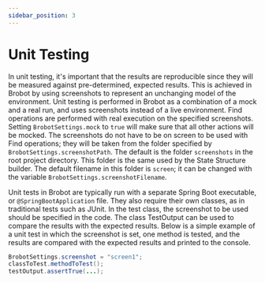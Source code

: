 ```yaml
---
sidebar_position: 3
---
```


# Unit Testing

In unit testing, it's important that
the results are reproducible since they will be measured against pre-determined,
expected results. This is achieved in Brobot by using screenshots to represent 
an unchanging model of the environment. Unit testing is performed in Brobot as a 
combination of a mock and a real run, and uses screenshots instead of a 
live environment. Find operations are performed with real execution on the specified
screenshots. Setting `BrobotSettings.mock` to `true` will make sure that all other 
actions will be mocked. The screenshots do not have to be on screen to be used with
Find operations; they will be taken from the folder specified by 
`BrobotSettings.screenshotPath`. The default is the folder 
`screenshots` in the root project directory. 
This folder is the same used by the State Structure builder. The default filename in
this folder is `screen`; it can be changed with the variable 
`BrobotSettings.screenshotFilename`.   

Unit tests in Brobot are typically run with a separate Spring Boot executable, or
`@SpringBootApplication` file. They also require their own classes, as in traditional
tests such as JUnit. In the test class, the screenshot to be used should be specified 
in the code. The class TestOutput can be used to compare the results with the 
expected results. Below is a simple example of a unit test in which the screenshot
is set, one method is tested, and the results are compared with the expected results
and printed to the console.  

```java
BrobotSettings.screenshot = "screen1";
classToTest.methodToTest();
testOutput.assertTrue(...);
```
